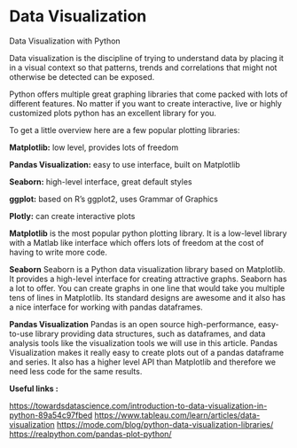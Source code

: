 # Data Visualization
 Data Visualization with Python
 
 
Data visualization is the discipline of trying to understand data by placing it in a visual context so that patterns, trends and correlations that might not otherwise be detected can be exposed.

Python offers multiple great graphing libraries that come packed with lots of different features. No matter if you want to create interactive, live or highly customized plots python has an excellent library for you.

To get a little overview here are a few popular plotting libraries:

**Matplotlib:** low level, provides lots of freedom

**Pandas Visualization:** easy to use interface, built on Matplotlib

**Seaborn:** high-level interface, great default styles

**ggplot:** based on R’s ggplot2, uses Grammar of Graphics

**Plotly:** can create interactive plots


**Matplotlib** is the most popular python plotting library. It is a low-level library with a Matlab like interface which offers lots of freedom at the cost of having to write more code.

**Seaborn**
Seaborn is a Python data visualization library based on Matplotlib. It provides a high-level interface for creating attractive graphs.
Seaborn has a lot to offer. You can create graphs in one line that would take you multiple tens of lines in Matplotlib. Its standard designs are awesome and it also has a nice interface for working with pandas dataframes.

**Pandas Visualization**
Pandas is an open source high-performance, easy-to-use library providing data structures, such as dataframes, and data analysis tools like the visualization tools we will use in this article.
Pandas Visualization makes it really easy to create plots out of a pandas dataframe and series. It also has a higher level API than Matplotlib and therefore we need less code for the same results.


**Useful links :**

https://towardsdatascience.com/introduction-to-data-visualization-in-python-89a54c97fbed
https://www.tableau.com/learn/articles/data-visualization
https://mode.com/blog/python-data-visualization-libraries/
https://realpython.com/pandas-plot-python/
